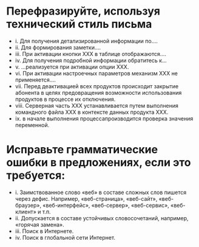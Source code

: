 # Перефразируйте, используя технический стиль письма

- i. Для получения детализированной информации по....
- ii. Для формирования заметки....
- iii. При активации кнопки XXX в таблице отображаются....
- iv. Для получения подробной информации обратитесь к...
- v. ...реализуется при активации опции XXX.
- vi. При активации настроечных параметров механизм XXX не применяется....
- vii. Перед деактивацией всех продуктов происходит закрытие абонента в целях предовращения возможности использования продуктов в процессе их отключения.
- viii. Серверная часть XXX устанавливается путем выполнения командного файла XXX в контексте данных продукта XXX.
- ix. в начале выполнения процессапроизводится проверка значения переменной.


# Исправьте грамматические ошибки в предложениях, если это требуется:
- i. Заимствованное слово «веб» в составе сложных слов пишется через дефис. Например, «веб-страница», «веб-сайт», «веб-браузер», «веб-интерфейс», «веб-сервер», «веб-сервис», «веб-клиент» и т.п.
- ii. Допускается в составе устойчивых словосочетаний, например, «горячая замена».
- iii. Поиск в Интернете.
- iv. Поиск в глобальной сети Интернет.